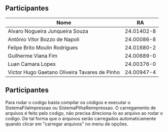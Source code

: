 ## Participantes
| Nome                            | RA         |
|---------------------------------|------------|
| Alvaro Nogueira Junqueira Souza	| 24.01402-8 |
| Antônio Vítor Bozzo de Napoli   | 24.00086-8 |
| Felipe Brito Moulin Rodrigues   | 24.01680-2 |
| Guilherme Viana Fim             | 24.00689-0 |
| Luan Camara Lopes	              | 24.00376-0 |
| Victor Hugo Gaetano Oliveira Tavares de Pinho | 24.00947-4 |

## Participantes
Para rodar o codigo basta compilar os códigos e executar o SistemaFilaImpressao ou SistemaPilhaReimpressao. 
O carregamento de arquivos é feito pelo codigo, não precisa direciona-lo ao arquivo ao rodar o codigo. De tal forma que o arquivos serão carregados automaticamente quando clicar em "carregar arquivos" no menu de opções.
